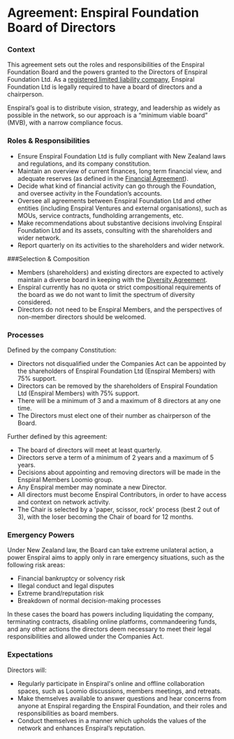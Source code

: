 # Agreement: Enspiral Foundation Board of Directors


### Context

This agreement sets out the roles and responsibilities of the Enspiral Foundation Board and the powers granted to the Directors of Enspiral Foundation Ltd. As a [registered limited liability company](https://www.business.govt.nz/companies/app/ui/pages/companies/3415611), Enspiral Foundation Ltd is legally required to have a board of directors and a chairperson. 

Enspiral’s goal is to distribute vision, strategy, and leadership as widely as possible in the network, so our approach is a “minimum viable board” (MVB), with a narrow compliance focus.


### Roles & Responsibilities

* Ensure Enspiral Foundation Ltd is fully compliant with New Zealand laws and regulations, and its company constitution. 
* Maintain an overview of current finances, long term financial view, and adequate reserves (as defined in the [Financial Agreement](https://enspiral.gitbooks.io/enspiral-handbook/content/financial_agreement.html)). 
* Decide what kind of financial activity can go through the Foundation, and oversee activity in the Foundation’s accounts.
* Oversee all agreements between Enspiral Foundation Ltd and other entities (including Enspiral Ventures and external organisations), such as MOUs, service contracts, fundholding arrangements, etc.
* Make recommendations about substantive decisions involving Enspiral Foundation Ltd and its assets, consulting with the shareholders and wider network.
* Report quarterly on its activities to the shareholders and wider network.

###Selection & Composition

* Members (shareholders) and existing directors are expected to actively maintain a diverse board in keeping with the [Diversity Agreement](https://enspiral.gitbooks.io/enspiral-handbook/content/diversity_agreement.html).
* Enspiral currently has no quota or strict compositional requirements of the board as we do not want to limit the spectrum of diversity considered.
* Directors do not need to be Enspiral Members, and the perspectives of non-member directors should be welcomed. 

### Processes

Defined by the company Constitution:

* Directors not disqualified under the Companies Act can be appointed by the shareholders of Enspiral Foundation Ltd (Enspiral Members) with 75% support. 
* Directors can be removed by the shareholders of Enspiral Foundation Ltd (Enspiral Members) with 75% support.
* There will be a minimum of 3 and a maximum of 8 directors at any one time.
* The Directors must elect one of their number as chairperson of the Board.

Further defined by this agreement:

* The board of directors will meet at least quarterly.
* Directors serve a term of a minimum of 2 years and a maximum of 5 years.
* Decisions about appointing and removing directors will be made in the Enspiral Members Loomio group.
* Any Enspiral member may nominate a new Director. 
* All directors must become Enspiral Contributors, in order to have access and context on network activity.
* The Chair is selected by a 'paper, scissor, rock' process (best 2 out of 3), with the loser becoming the Chair of board for 12 months.


### Emergency Powers

Under New Zealand law, the Board can take extreme unilateral action, a power Enspiral aims to apply only in rare emergency situations, such as the following risk areas:

* Financial bankruptcy or solvency risk
* Illegal conduct and legal disputes
* Extreme brand/reputation risk
* Breakdown of normal decision-making processes

In these cases the board has powers including liquidating the company, terminating contracts, disabling online platforms, commandeering funds, and any other actions the directors deem necessary to meet their legal responsibilities and allowed under the Companies Act.

### Expectations

Directors will:

* Regularly participate in Enspiral's online and offline collaboration spaces, such as Loomio discussions, members meetings, and retreats.
* Make themselves available to answer questions and hear concerns from anyone at Enspiral regarding the Enspiral Foundation, and their roles and responsibilities as board members.
* Conduct themselves in a manner which upholds the values of the network and enhances Enspiral’s reputation.
